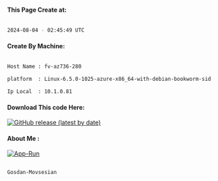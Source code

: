 
   
#### This Page Create at:

```bash

2024-08-04 - 02:45:49 UTC

```

#### Create By Machine:

```bash

Host Name : fv-az736-280

platform  : Linux-6.5.0-1025-azure-x86_64-with-debian-bookworm-sid

Ip Local  : 10.1.0.81

```
#### Download This code Here:

[![GitHub release (latest by date)](https://img.shields.io/github/v/release/Gosdan-Movsesian/Gosdan?style=for-the-badge&label=Download)](https://github.com/Gosdan-Movsesian/Gosdan/releases) 

</p> 

#### About Me :

[![App-Run](https://github.com/Gosdan-Movsesian/Gosdan/actions/workflows/App-Run.yml/badge.svg)](https://github.com/Gosdan-Movsesian/Gosdan/actions/workflows/App-Run.yml)

```bash

Gosdan-Movsesian

```


